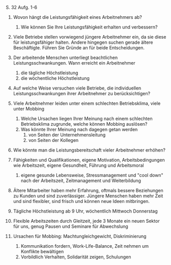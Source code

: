 
S. 32 Aufg. 1-6

1. Wovon hängt die Leistungsfähigkeit eines Arbeitnehmers ab?
	1. Wie können Sie Ihre Leistungsfähigkeit erhalten und verbessern?
2. Viele Betriebe stellen vorwiegend jüngere Arbeitnehmer ein, da sie diese für leistungsfähiger halten. Andere hingegen suchen gerade ältere Beschäftigte. Führen Sie Gründe an für beide Entscheidungen.
3. Der arbeitende Menschen unterliegt beachtlichen Leistungsschwankungen. Wann erreicht ein Arbeitnehmer
	1. die tägliche Höchstleistung
	2. die wöchentliche Höchstleistung
4. Auf welche Weise versuchen viele Betriebe, die individuellen Leistungsschwankungen ihrer Arbeitnehmer zu berücksichtigen?
5. Viele Arbeitnehmer leiden unter einem schlechten Betriebsklima, viele unter Mobbing
	1. Welche Ursachen liegen Ihrer Meinung nach einem schlechten Betriebsklima zugrunde, welche können Mobbing auslösen?
	2. Was könnte Ihrer Meinung nach dagegen getan werden
		1. von Seiten der Unternehmensleitung
		2. von Seiten der Kollegen
6. Wie könnte man die Leistungsbereitschaft vieler Arbeitnehmer erhöhen?

1. Fähigkeiten und Qualifikationen, eigene Motivation, Arbeitsbedingungen wie Arbeitszeit, eigene Gesundheit, Führung und Arbeitsmoral
	1. eigene gesunde Lebensweise, Stressmanagement und "cool down" nach der Arbeitszeit, Zeitmanagement und Weiterbildung
2. Ältere Mitarbeiter haben mehr Erfahrung, oftmals bessere Beziehungen zu Kunden und sind zuverlässiger. Jüngere Menschen haben mehr Zeit und sind flexibler, sind frisch und können neue Ideen mitbringen.
3. Tägliche Höchstleistung ab 9 Uhr, wöchentlich Mittwoch Donnerstag
4. Flexible Arbeitszeiten durch Gleitzeit, jede 3 Monate ein neuen Sektor für uns, genug Pausen und Seminare für Abwechslung
5. Ursachen für Mobbing: Machtungleichgewicht, Diskriminierung
	1. Kommunikation fordern, Work-Life-Balance, Zeit nehmen um Konflikte bewältigen
	2. Vorbildlich Verhalten, Solidarität zeigen, Schulungen